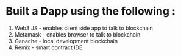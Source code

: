 # Built a Dapp using the following : 
1. Web3 JS - enables client side app to talk to blockchain
2. Metamask - enables browser to talk to blockchain
3. Ganache - local development blockchain
4. Remix - smart contract IDE
